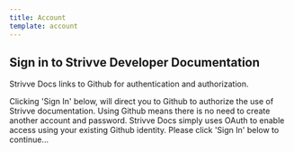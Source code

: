 ```yaml
---
title: Account
template: account
---
```


## Sign in to Strivve Developer Documentation

Strivve Docs links to Github for authentication and authorization.

Clicking 'Sign In' below, will direct you to Github to authorize the use of Strivve documentation. Using Github means there is no need to create another account and password.  Strivve Docs simply uses OAuth to enable access using your existing Github identity.  Please click 'Sign In' below to continue...

